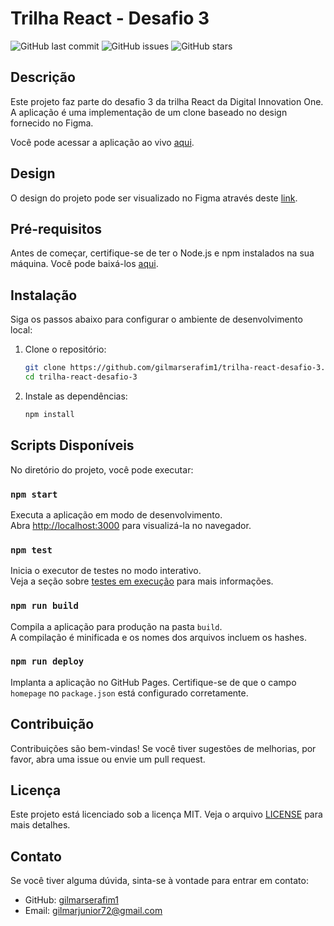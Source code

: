 # Trilha React - Desafio 3

![GitHub last commit](https://img.shields.io/github/last-commit/gilmarserafim1/trilha-react-desafio-3)
![GitHub issues](https://img.shields.io/github/issues/gilmarserafim1/trilha-react-desafio-3)
![GitHub stars](https://img.shields.io/github/stars/gilmarserafim1/trilha-react-desafio-3)

## Descrição

Este projeto faz parte do desafio 3 da trilha React da Digital Innovation One. A aplicação é uma implementação de um clone baseado no design fornecido no Figma.

Você pode acessar a aplicação ao vivo [aqui](https://gilmarserafim1.github.io/trilha-react-desafio-3/).

## Design

O design do projeto pode ser visualizado no Figma através deste [link](https://www.figma.com/design/fvjQQNtqaUdpuNixvCZVav/DIO-CLONE?node-id=0-1&node-type=canvas&t=T6RqyDoH5lqHPHqb-0).

## Pré-requisitos

Antes de começar, certifique-se de ter o Node.js e npm instalados na sua máquina. Você pode baixá-los [aqui](https://nodejs.org/).

## Instalação

Siga os passos abaixo para configurar o ambiente de desenvolvimento local:

1. Clone o repositório:
    ```bash
    git clone https://github.com/gilmarserafim1/trilha-react-desafio-3.git
    cd trilha-react-desafio-3
    ```

2. Instale as dependências:
    ```bash
    npm install
    ```

## Scripts Disponíveis

No diretório do projeto, você pode executar:

### `npm start`

Executa a aplicação em modo de desenvolvimento.\
Abra [http://localhost:3000](http://localhost:3000) para visualizá-la no navegador.

### `npm test`

Inicia o executor de testes no modo interativo.\
Veja a seção sobre [testes em execução](https://facebook.github.io/create-react-app/docs/running-tests) para mais informações.

### `npm run build`

Compila a aplicação para produção na pasta `build`.\
A compilação é minificada e os nomes dos arquivos incluem os hashes.

### `npm run deploy`

Implanta a aplicação no GitHub Pages. Certifique-se de que o campo `homepage` no `package.json` está configurado corretamente.

## Contribuição

Contribuições são bem-vindas! Se você tiver sugestões de melhorias, por favor, abra uma issue ou envie um pull request.

## Licença

Este projeto está licenciado sob a licença MIT. Veja o arquivo [LICENSE](LICENSE) para mais detalhes.

## Contato

Se você tiver alguma dúvida, sinta-se à vontade para entrar em contato:

- GitHub: [gilmarserafim1](https://github.com/gilmarserafim1)
- Email: gilmarjunior72@gmail.com
